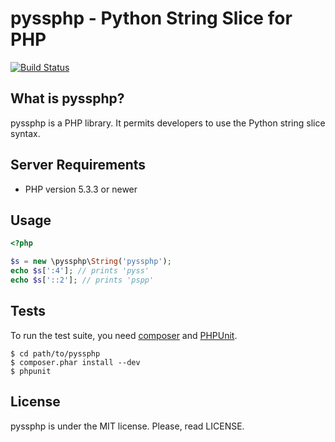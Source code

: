 # pyssphp - Python String Slice for PHP #

[![Build Status](https://secure.travis-ci.org/villfa/pyssphp.png?branch=master)](http://travis-ci.org/villfa/pyssphp)

## What is pyssphp? ##

pyssphp is a PHP library.
It permits developers to use the Python string slice syntax.

## Server Requirements ##

- PHP version 5.3.3 or newer

## Usage ##

``` php
<?php

$s = new \pyssphp\String('pyssphp');
echo $s[':4']; // prints 'pyss'
echo $s['::2']; // prints 'pspp'

```

## Tests ##

To run the test suite, you need [composer](http://getcomposer.org) and
[PHPUnit](https://github.com/sebastianbergmann/phpunit).

    $ cd path/to/pyssphp
    $ composer.phar install --dev
    $ phpunit

## License ##

pyssphp is under the MIT license. Please, read LICENSE.